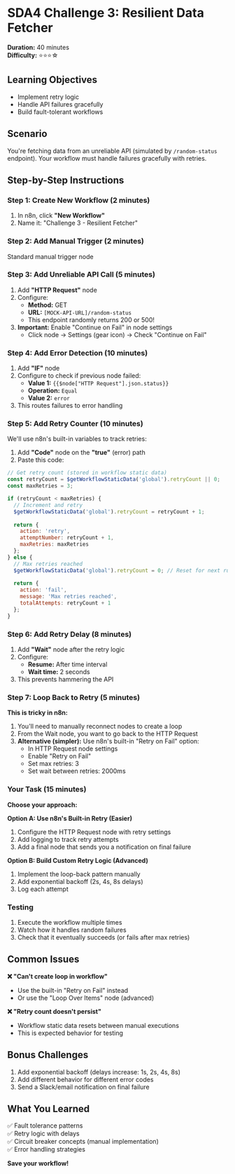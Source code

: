 # SDA4 Challenge 3: Resilient Data Fetcher
**Duration:** 40 minutes  
**Difficulty:** ⭐⭐⭐☆

## Learning Objectives
- Implement retry logic
- Handle API failures gracefully
- Build fault-tolerant workflows

## Scenario
You're fetching data from an unreliable API (simulated by `/random-status` endpoint). Your workflow must handle failures gracefully with retries.

## Step-by-Step Instructions

### Step 1: Create New Workflow (2 minutes)
1. In n8n, click **"New Workflow"**
2. Name it: "Challenge 3 - Resilient Fetcher"

### Step 2: Add Manual Trigger (2 minutes)
Standard manual trigger node

### Step 3: Add Unreliable API Call (5 minutes)
1. Add **"HTTP Request"** node
2. Configure:
   - **Method:** GET
   - **URL:** `[MOCK-API-URL]/random-status`
   - This endpoint randomly returns 200 or 500!
3. **Important:** Enable "Continue on Fail" in node settings
   - Click node → Settings (gear icon) → Check "Continue on Fail"

### Step 4: Add Error Detection (10 minutes)
1. Add **"IF"** node
2. Configure to check if previous node failed:
   - **Value 1:** `{{$node["HTTP Request"].json.status}}`
   - **Operation:** `Equal`
   - **Value 2:** `error`
3. This routes failures to error handling

### Step 5: Add Retry Counter (10 minutes)
We'll use n8n's built-in variables to track retries:

1. Add **"Code"** node on the **"true"** (error) path
2. Paste this code:
```javascript
// Get retry count (stored in workflow static data)
const retryCount = $getWorkflowStaticData('global').retryCount || 0;
const maxRetries = 3;

if (retryCount < maxRetries) {
  // Increment and retry
  $getWorkflowStaticData('global').retryCount = retryCount + 1;
  
  return {
    action: 'retry',
    attemptNumber: retryCount + 1,
    maxRetries: maxRetries
  };
} else {
  // Max retries reached
  $getWorkflowStaticData('global').retryCount = 0; // Reset for next run
  
  return {
    action: 'fail',
    message: 'Max retries reached',
    totalAttempts: retryCount + 1
  };
}
```

### Step 6: Add Retry Delay (8 minutes)
1. Add **"Wait"** node after the retry logic
2. Configure:
   - **Resume:** After time interval
   - **Wait time:** 2 seconds
3. This prevents hammering the API

### Step 7: Loop Back to Retry (5 minutes)
**This is tricky in n8n:**
1. You'll need to manually reconnect nodes to create a loop
2. From the Wait node, you want to go back to the HTTP Request
3. **Alternative (simpler):** Use n8n's built-in "Retry on Fail" option:
   - In HTTP Request node settings
   - Enable "Retry on Fail"
   - Set max retries: 3
   - Set wait between retries: 2000ms

### Your Task (15 minutes)
**Choose your approach:**

**Option A: Use n8n's Built-in Retry (Easier)**
1. Configure the HTTP Request node with retry settings
2. Add logging to track retry attempts
3. Add a final node that sends you a notification on final failure

**Option B: Build Custom Retry Logic (Advanced)**
1. Implement the loop-back pattern manually
2. Add exponential backoff (2s, 4s, 8s delays)
3. Log each attempt

### Testing
1. Execute the workflow multiple times
2. Watch how it handles random failures
3. Check that it eventually succeeds (or fails after max retries)

## Common Issues

**❌ "Can't create loop in workflow"**
- Use the built-in "Retry on Fail" instead
- Or use the "Loop Over Items" node (advanced)

**❌ "Retry count doesn't persist"**
- Workflow static data resets between manual executions
- This is expected behavior for testing

## Bonus Challenges
1. Add exponential backoff (delays increase: 1s, 2s, 4s, 8s)
2. Add different behavior for different error codes
3. Send a Slack/email notification on final failure

## What You Learned
✅ Fault tolerance patterns  
✅ Retry logic with delays  
✅ Circuit breaker concepts (manual implementation)  
✅ Error handling strategies  

**Save your workflow!**